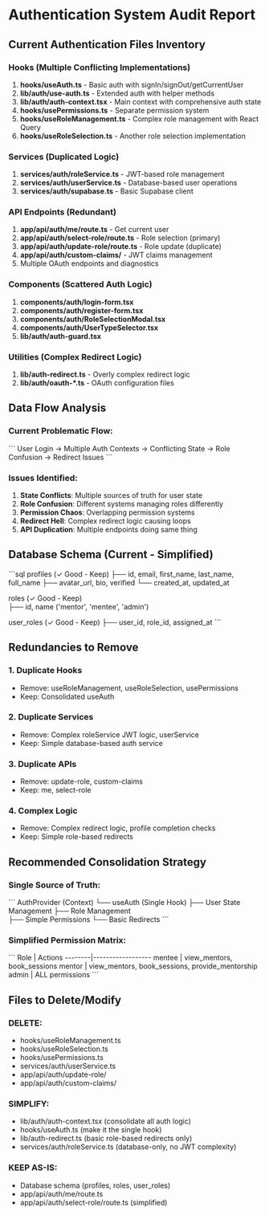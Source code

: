 # Authentication System Audit Report

## Current Authentication Files Inventory

### Hooks (Multiple Conflicting Implementations)
1. **hooks/useAuth.ts** - Basic auth with signIn/signOut/getCurrentUser
2. **lib/auth/use-auth.ts** - Extended auth with helper methods
3. **lib/auth/auth-context.tsx** - Main context with comprehensive auth state
4. **hooks/usePermissions.ts** - Separate permission system
5. **hooks/useRoleManagement.ts** - Complex role management with React Query
6. **hooks/useRoleSelection.ts** - Another role selection implementation

### Services (Duplicated Logic)
1. **services/auth/roleService.ts** - JWT-based role management
2. **services/auth/userService.ts** - Database-based user operations
3. **services/auth/supabase.ts** - Basic Supabase client

### API Endpoints (Redundant)
1. **app/api/auth/me/route.ts** - Get current user
2. **app/api/auth/select-role/route.ts** - Role selection (primary)
3. **app/api/auth/update-role/route.ts** - Role update (duplicate)
4. **app/api/auth/custom-claims/** - JWT claims management
5. Multiple OAuth endpoints and diagnostics

### Components (Scattered Auth Logic)
1. **components/auth/login-form.tsx**
2. **components/auth/register-form.tsx**
3. **components/auth/RoleSelectionModal.tsx**
4. **components/auth/UserTypeSelector.tsx**
5. **lib/auth/auth-guard.tsx**

### Utilities (Complex Redirect Logic)
1. **lib/auth-redirect.ts** - Overly complex redirect logic
2. **lib/auth/oauth-*.ts** - OAuth configuration files

## Data Flow Analysis

### Current Problematic Flow:
\`\`\`
User Login → Multiple Auth Contexts → Conflicting State → Role Confusion → Redirect Issues
\`\`\`

### Issues Identified:
1. **State Conflicts**: Multiple sources of truth for user state
2. **Role Confusion**: Different systems managing roles differently
3. **Permission Chaos**: Overlapping permission systems
4. **Redirect Hell**: Complex redirect logic causing loops
5. **API Duplication**: Multiple endpoints doing same thing

## Database Schema (Current - Simplified)
\`\`\`sql
profiles (✓ Good - Keep)
├── id, email, first_name, last_name, full_name
├── avatar_url, bio, verified
└── created_at, updated_at

roles (✓ Good - Keep)  
├── id, name ('mentor', 'mentee', 'admin')

user_roles (✓ Good - Keep)
├── user_id, role_id, assigned_at
\`\`\`

## Redundancies to Remove

### 1. Duplicate Hooks
- Remove: useRoleManagement, useRoleSelection, usePermissions
- Keep: Consolidated useAuth

### 2. Duplicate Services  
- Remove: Complex roleService JWT logic, userService
- Keep: Simple database-based auth service

### 3. Duplicate APIs
- Remove: update-role, custom-claims
- Keep: me, select-role

### 4. Complex Logic
- Remove: Complex redirect logic, profile completion checks
- Keep: Simple role-based redirects

## Recommended Consolidation Strategy

### Single Source of Truth:
\`\`\`
AuthProvider (Context) 
└── useAuth (Single Hook)
    ├── User State Management
    ├── Role Management  
    ├── Simple Permissions
    └── Basic Redirects
\`\`\`

### Simplified Permission Matrix:
\`\`\`
Role    | Actions
--------|------------------
mentee  | view_mentors, book_sessions
mentor  | view_mentors, book_sessions, provide_mentorship
admin   | ALL permissions
\`\`\`

## Files to Delete/Modify

### DELETE:
- hooks/useRoleManagement.ts
- hooks/useRoleSelection.ts  
- hooks/usePermissions.ts
- services/auth/userService.ts
- app/api/auth/update-role/
- app/api/auth/custom-claims/

### SIMPLIFY:
- lib/auth/auth-context.tsx (consolidate all auth logic)
- hooks/useAuth.ts (make it the single hook)
- lib/auth-redirect.ts (basic role-based redirects only)
- services/auth/roleService.ts (database-only, no JWT complexity)

### KEEP AS-IS:
- Database schema (profiles, roles, user_roles)
- app/api/auth/me/route.ts
- app/api/auth/select-role/route.ts (simplified)
